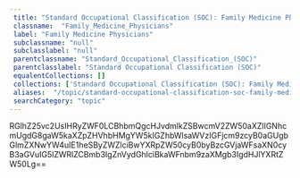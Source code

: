 ```yaml
--- 
 title: "Standard Occupational Classification (SOC): Family Medicine Physicians" 
 classname:  "Family_Medicine_Physicians" 
 label: "Family Medicine Physicians" 
 subclassname: "null" 
 subclasslabel: "null" 
 parentclassname: "Standard_Occupational_Classification_(SOC)" 
 parentclasslabel: "Standard Occupational Classification (SOC)" 
 equalentCollections: [] 
 collections: ['Standard Occupational Classification (SOC): Family Medicine Physicians']
 aliases:  "/topic/standard-occupational-classification-soc-family-medicine-physicians"  
 searchCategory: "topic" 
---
```

RGlhZ25vc2UsIHRyZWF0LCBhbmQgcHJvdmlkZSBwcmV2ZW50aXZlIGNhcmUgdG8gaW5kaXZpZHVhbHMgYW5kIGZhbWlsaWVzIGFjcm9zcyB0aGUgbGlmZXNwYW4uIE1heSByZWZlciBwYXRpZW50cyB0byBzcGVjaWFsaXN0cyB3aGVuIG5lZWRlZCBmb3IgZnVydGhlciBkaWFnbm9zaXMgb3IgdHJlYXRtZW50Lg==